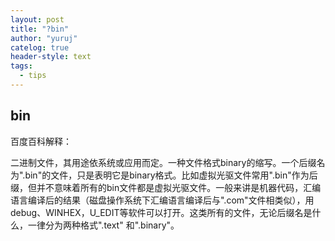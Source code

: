 ```yaml
---
layout: post
title: "?bin"
author: "yuruj"
catelog: true
header-style: text
tags:
  - tips
---
```


## bin

百度百科解释：

二进制文件，其用途依系统或应用而定。一种文件格式binary的缩写。一个后缀名为".bin"的文件，只是表明它是binary格式。比如虚拟光驱文件常用".bin"作为后缀，但并不意味着所有的bin文件都是虚拟光驱文件。一般来讲是机器代码，汇编语言编译后的结果（磁盘操作系统下汇编语言编译后与".com"文件相类似），用debug、WINHEX，U_EDIT等软件可以打开。这类所有的文件，无论后缀名是什么，一律分为两种格式".text" 和".binary"。
